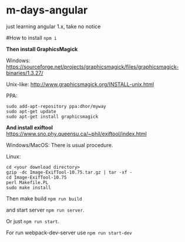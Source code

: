 # m-days-angular
just learning angular 1.x, take no notice

#How to install
```npm i```

**Then install GraphicsMagick**

Windows: https://sourceforge.net/projects/graphicsmagick/files/graphicsmagick-binaries/1.3.27/

Unix-like: http://www.graphicsmagick.org/INSTALL-unix.html

PPA: 
```
sudo add-apt-repository ppa:dhor/myway
sudo apt-get update
sudo apt-get install graphicsmagick
```

**And install exiftool**
https://www.sno.phy.queensu.ca/~phil/exiftool/index.html

Windows/MacOS: There is usual procedure.

Linux:
```
cd <your download directory>
gzip -dc Image-ExifTool-10.75.tar.gz | tar -xf -
cd Image-ExifTool-10.75
perl Makefile.PL
sudo make install
``` 

Then make build ```npm run build``` 

and start server ```npm run server```.

Or just ```npm run start```.

For run webpack-dev-server use ```npm run start-dev```